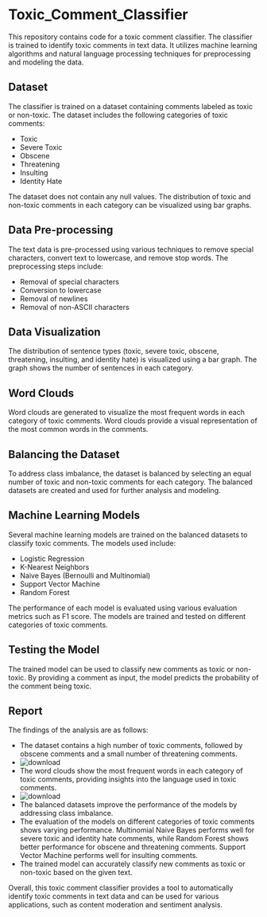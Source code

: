 # Toxic_Comment_Classifier
This repository contains code for a toxic comment classifier. The classifier is trained to identify toxic comments in text data. It utilizes machine learning algorithms and natural language processing techniques for preprocessing and modeling the data.

## Dataset

The classifier is trained on a dataset containing comments labeled as toxic or non-toxic. The dataset includes the following categories of toxic comments:

-   Toxic
-   Severe Toxic
-   Obscene
-   Threatening
-   Insulting
-   Identity Hate

The dataset does not contain any null values. The distribution of toxic and non-toxic comments in each category can be visualized using bar graphs.

## Data Pre-processing

The text data is pre-processed using various techniques to remove special characters, convert text to lowercase, and remove stop words. The preprocessing steps include:

-   Removal of special characters
-   Conversion to lowercase
-   Removal of newlines
-   Removal of non-ASCII characters

## Data Visualization

The distribution of sentence types (toxic, severe toxic, obscene, threatening, insulting, and identity hate) is visualized using a bar graph. The graph shows the number of sentences in each category.

## Word Clouds

Word clouds are generated to visualize the most frequent words in each category of toxic comments. Word clouds provide a visual representation of the most common words in the comments.

## Balancing the Dataset

To address class imbalance, the dataset is balanced by selecting an equal number of toxic and non-toxic comments for each category. The balanced datasets are created and used for further analysis and modeling.

## Machine Learning Models

Several machine learning models are trained on the balanced datasets to classify toxic comments. The models used include:

-   Logistic Regression
-   K-Nearest Neighbors
-   Naive Bayes (Bernoulli and Multinomial)
-   Support Vector Machine
-   Random Forest

The performance of each model is evaluated using various evaluation metrics such as F1 score. The models are trained and tested on different categories of toxic comments.

## Testing the Model

The trained model can be used to classify new comments as toxic or non-toxic. By providing a comment as input, the model predicts the probability of the comment being toxic.

## Report

The findings of the analysis are as follows:

-   The dataset contains a high number of toxic comments, followed by obscene comments and a small number of threatening comments.
-   ![download](https://github.com/pras-ops/Toxic_Comment_Classifier/assets/56476064/b453342a-6368-4677-a689-9b87521eabd2)
-   The word clouds show the most frequent words in each category of toxic comments, providing insights into the language used in toxic comments.
-   ![download](https://github.com/pras-ops/Toxic_Comment_Classifier/assets/56476064/47104d18-700b-44bb-b980-8a1a13bea236)
-   The balanced datasets improve the performance of the models by addressing class imbalance.
-   The evaluation of the models on different categories of toxic comments shows varying performance. Multinomial Naive Bayes performs well for severe toxic and identity hate comments, while Random Forest shows better performance for obscene and threatening comments. Support Vector Machine performs well for insulting comments.
-   The trained model can accurately classify new comments as toxic or non-toxic based on the given text.

Overall, this toxic comment classifier provides a tool to automatically identify toxic comments in text data and can be used for various applications, such as content moderation and sentiment analysis.
